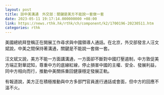 ```yaml
---
layout: post
title: 談中美溝通　外交部：關鍵是美方不能說一套做一套
date: 2023-05-11 19:17:14.000000000 +08:00
link: https://news.rthk.hk/rthk/ch/component/k2/1700196-20230511.htm
categories: rthk
---
```


美國總統拜登稱正在開展工作尋求與中國領導人通話。在北京，外交部發言人汪文斌說，中美之間保持著溝通，關鍵是不能說一套做一套。

汪文斌又說，美方不能一方面講溝通，一方面卻不斷對中國打壓遏制，中方敦促美方端正對華認知，尊重中方的底線紅線，停止損害中國的主權、安全、發展利益，同中方相向而行，推動中美關係重回健康穩定發展正軌。

有報道說，美方正在積極推動與中方多部門官員進行通話或會面，但中方的回應不溫不火。

